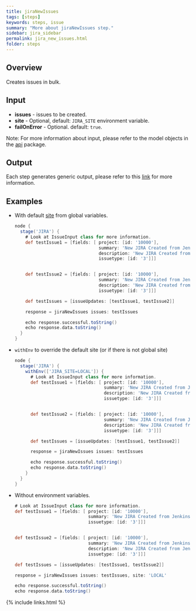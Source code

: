 ```yaml
---
title: jiraNewIssues
tags: [steps]
keywords: steps, issue
summary: "More about jiraNewIssues step."
sidebar: jira_sidebar
permalink: jira_new_issues.html
folder: steps
---
```


## Overview

Creates issues in bulk.

## Input

* **issues** - issues to be created.
* **site** - Optional, default: `JIRA_SITE` environment variable.
* **failOnError** - Optional. default: `true`.

Note: For more information about input, please refer to the model objects in the [api](https://github.com/jenkinsci/jira-steps-plugin/tree/master/src/main/java/org/thoughtslive/jenkins/plugins/jira/api) package.

## Output

Each step generates generic output, please refer to this [link](config.html#common-response--error-handling) for more information.

## Examples

* With default [site](config#environment-variables) from global variables.

  ```groovy
  node {
    stage('JIRA') {
      # Look at IssueInput class for more information.
      def testIssue1 = [fields: [ project: [id: '10000'],
                                  summary: 'New JIRA Created from Jenkins.',
                                  description: 'New JIRA Created from Jenkins.',
                                  issuetype: [id: '3']]]


      def testIssue2 = [fields: [ project: [id: '10000'],
                                  summary: 'New JIRA Created from Jenkins.',
                                  description: 'New JIRA Created from Jenkins.',
                                  issuetype: [id: '3']]]

      def testIssues = [issueUpdates: [testIssue1, testIssue2]]

      response = jiraNewIssues issues: testIssues

      echo response.successful.toString()
      echo response.data.toString()
    }
  }
  ```
* `withEnv` to override the default site (or if there is not global site)

  ```groovy
  node {
    stage('JIRA') {
      withEnv(['JIRA_SITE=LOCAL']) {
        # Look at IssueInput class for more information.
        def testIssue1 = [fields: [ project: [id: '10000'],
                                    summary: 'New JIRA Created from Jenkins.',
                                    description: 'New JIRA Created from Jenkins.',
                                    issuetype: [id: '3']]]


        def testIssue2 = [fields: [ project: [id: '10000'],
                                    summary: 'New JIRA Created from Jenkins.',
                                    description: 'New JIRA Created from Jenkins.',
                                    issuetype: [id: '3']]]

        def testIssues = [issueUpdates: [testIssue1, testIssue2]]

        response = jiraNewIssues issues: testIssues

        echo response.successful.toString()
        echo response.data.toString()
      }
    }
  }
  ```
* Without environment variables.

  ```groovy
  # Look at IssueInput class for more information.
  def testIssue1 = [fields: [ project: [id: '10000'],
                              summary: 'New JIRA Created from Jenkins.',
                              issuetype: [id: '3']]]


  def testIssue2 = [fields: [ project: [id: '10000'],
                              summary: 'New JIRA Created from Jenkins.',
                              description: 'New JIRA Created from Jenkins.',
                              issuetype: [id: '3']]]

  def testIssues = [issueUpdates: [testIssue1, testIssue2]]

  response = jiraNewIssues issues: testIssues, site: 'LOCAL'

  echo response.successful.toString()
  echo response.data.toString()
  ```

{% include links.html %}

